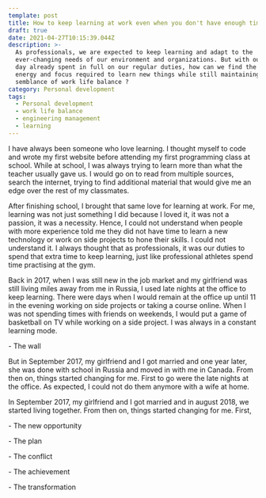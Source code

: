 ```yaml
---
template: post
title: How to keep learning at work even when you don't have enough time.
draft: true
date: 2021-04-27T10:15:39.044Z
description: >-
  As professionals, we are expected to keep learning and adapt to the
  ever-changing needs of our environment and organizations. But with our work
  day already spent in full on our regular duties, how can we find the time,
  energy and focus required to learn new things while still maintaining a
  semblance of work life balance ?
category: Personal development
tags:
  - Personal development
  - work life balance
  - engineering management
  - learning
---
```

I have always been someone who love learning. I thought myself to code and wrote my first website before attending my first programming class at school. While at school, I was always trying to learn more than what the teacher usually gave us. I would go on to read from multiple sources, search the internet, trying to find additional material that would give me an edge over the rest of my classmates. 

After finishing school, I brought that same love for learning at work. For me, learning was not just something I did because I loved it, it was not a passion, it was a necessity. Hence, I could not understand when people with more experience told me they did not have time to learn a new technology or work on side projects to hone their skills. I could not understand it. I always thought that as professionals, it was our duties to spend that extra time to keep learning, just like professional athletes spend time practising at the gym. 

Back in 2017, when I was still new in the job market and my girlfriend was still living miles away from me in Russia, I used late nights at the office to keep learning. There were days when I would remain at the office up until 11 in the evening working on side projects or taking a course online. When I was not spending times with friends on weekends, I would put a game of basketball on TV while working on a side project. I was always in a constant learning mode.

\- The wall

But in September 2017, my girlfriend and I got married and one year later, she was done with school in Russia and moved in with me in Canada. From then on, things started changing for me. First to go were the late nights at the office. As expected, I could not do them anymore with a wife at home. 

In September 2017, my girlfriend and I got married and in august 2018, we started living together. From then on, things started changing for me. First, 



\- The new opportunity

\- The plan

\- The conflict

\- The achievement

\- The transformation
